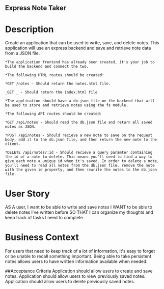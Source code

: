 ## Express Note Taker

# Description

Create an application that can be used to write, save, and delete notes. This application will use an express backend and save and retrieve note data from a JSON file.

```
*The application frontend has already been created, it's your job to build the backend and connect the two.

*The following HTML routes should be created:

*GET /notes - Should return the notes.html file.

_GET _ - Should return the index.html file

*The application should have a db.json file on the backend that will be used to store and retrieve notes using the fs module.

*The following API routes should be created:

*GET /api/notes - Should read the db.json file and return all saved notes as JSON.

*POST /api/notes - Should recieve a new note to save on the request body, add it to the db.json file, and then return the new note to the client.

*DELETE /api/notes/:id - Should recieve a query paramter containing the id of a note to delete. This means you'll need to find a way to give each note a unique id when it's saved. In order to delete a note, you'll need to read all notes from the db.json file, remove the note with the given id property, and then rewrite the notes to the db.json file.
```

# User Story

AS A user, I want to be able to write and save notes
I WANT to be able to delete notes I've written before
SO THAT I can organize my thoughts and keep track of tasks I need to complete

# Business Context

For users that need to keep track of a lot of information, it's easy to forget or be unable to recall something important. Being able to take persistent notes allows users to have written information available when needed.

##Acceptance Criteria
Application should allow users to create and save notes.
Application should allow users to view previously saved notes.
Application should allow users to delete previously saved notes.
